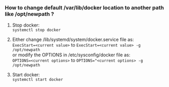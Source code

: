 ### How to change default /var/lib/docker location to another path like /opt/newpath ?

1) Stop docker:  
```systemctl stop docker```

2) Either change /lib/systemd/system/docker.service file as:   
```ExecStart=<current value>``` to ```ExecStart=<current value> -g /opt/newpath```   
or modify the OPTIONS in /etc/sysconfig/docker file as:   
```OPTIONS=<current options>``` to ```OPTIONS="<current options> -g /opt/newpath```

3) Start docker:  
```systemctl start docker```
